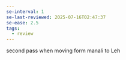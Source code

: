 ```yaml
---
se-interval: 1
se-last-reviewed: 2025-07-16T02:47:37
se-ease: 2.5
tags:
  - review
---
```

second pass when moving form manali to Leh
